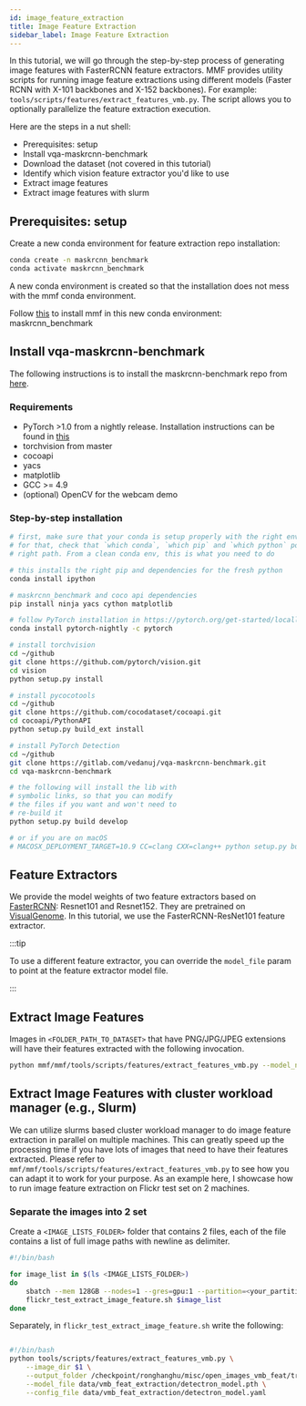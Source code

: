 ```yaml
---
id: image_feature_extraction
title: Image Feature Extraction
sidebar_label: Image Feature Extraction
---
```


In this tutorial, we will go through the step-by-step process of generating image features with FasterRCNN feature extractors. MMF provides utility scripts for running image feature extractions using different models (Faster RCNN with X-101 backbones and X-152 backbones). For example: `tools/scripts/features/extract_features_vmb.py`. The script allows you to optionally parallelize the feature extraction execution.

Here are the steps in a nut shell:
- Prerequisites: setup
- Install vqa-maskrcnn-benchmark
- Download the dataset (not covered in this tutorial)
- Identify which vision feature extractor you'd like to use
- Extract image features
- Extract image features with slurm

## Prerequisites: setup

Create a new conda environment for feature extraction repo installation:

```bash
conda create -n maskrcnn_benchmark
conda activate maskrcnn_benchmark
```

A new conda environment is created so that the installation does not mess with the mmf conda environment.

Follow [this](https://www.internalfb.com/intern/staticdocs/mmf/docs/getting_started/installation#install-from-source-recommended) to install mmf in this new conda environment: maskrcnn_benchmark

## Install vqa-maskrcnn-benchmark

The following instructions is to install the maskrcnn-benchmark repo from [here](https://gitlab.com/vedanuj/vqa-maskrcnn-benchmark).

### Requirements
- PyTorch >1.0 from a nightly release. Installation instructions can be found in [this](https://pytorch.org/get-started/locally/)
- torchvision from master
- cocoapi
- yacs
- matplotlib
- GCC >= 4.9
- (optional) OpenCV for the webcam demo

### Step-by-step installation

```bash
# first, make sure that your conda is setup properly with the right environment
# for that, check that `which conda`, `which pip` and `which python` points to the
# right path. From a clean conda env, this is what you need to do

# this installs the right pip and dependencies for the fresh python
conda install ipython

# maskrcnn_benchmark and coco api dependencies
pip install ninja yacs cython matplotlib

# follow PyTorch installation in https://pytorch.org/get-started/locally/
conda install pytorch-nightly -c pytorch

# install torchvision
cd ~/github
git clone https://github.com/pytorch/vision.git
cd vision
python setup.py install

# install pycocotools
cd ~/github
git clone https://github.com/cocodataset/cocoapi.git
cd cocoapi/PythonAPI
python setup.py build_ext install

# install PyTorch Detection
cd ~/github
git clone https://gitlab.com/vedanuj/vqa-maskrcnn-benchmark.git
cd vqa-maskrcnn-benchmark

# the following will install the lib with
# symbolic links, so that you can modify
# the files if you want and won't need to
# re-build it
python setup.py build develop

# or if you are on macOS
# MACOSX_DEPLOYMENT_TARGET=10.9 CC=clang CXX=clang++ python setup.py build develop
```

## Feature Extractors

We provide the model weights of two feature extractors based on [FasterRCNN](https://arxiv.org/pdf/1506.01497.pdf): Resnet101 and Resnet152. They are pretrained on [VisualGenome](https://arxiv.org/abs/1602.07332). In this tutorial, we use the FasterRCNN-ResNet101 feature extractor.

:::tip

To use a different feature extractor, you can override the `model_file` param to point at the feature extractor model file.

:::

## Extract Image Features

Images in `<FOLDER_PATH_TO_DATASET>` that have PNG/JPG/JPEG extensions will have their features extracted with the following invocation.

```bash
python mmf/mmf/tools/scripts/features/extract_features_vmb.py --model_name=X-152 --image_dir=<FOLDER_PATH_TO_DATASET> --output_folder=<OUTPUT_FOLDER>
```

## Extract Image Features with cluster workload manager (e.g., Slurm)

We can utilize slurms based cluster workload manager to do image feature extraction in parallel on multiple machines. This can greatly speed up the processing time if you have lots of images that need to have their features extracted. Please refer to `mmf/mmf/tools/scripts/features/extract_features_vmb.py` to see how you can adapt it to work for your purpose. As an example here, I showcase how to run image feature extraction on Flickr test set on 2 machines.

### Separate the images into 2 set

Create a `<IMAGE_LISTS_FOLDER>` folder that contains 2 files, each of the file contains a list of full image paths with newline as delimiter.

```bash
#!/bin/bash

for image_list in $(ls <IMAGE_LISTS_FOLDER>)
do
    sbatch --mem 128GB --nodes=1 --gres=gpu:1 --partition=<your_partition> --time=3000 --cpus-per-task=8 \
    flickr_test_extract_image_feature.sh $image_list
done
```

Separately, in `flickr_test_extract_image_feature.sh` write the following:

```bash

#!/bin/bash
python tools/scripts/features/extract_features_vmb.py \
    --image_dir $1 \
    --output_folder /checkpoint/ronghanghu/misc/open_images_vmb_feat/train \
    --model_file data/vmb_feat_extraction/detectron_model.pth \
    --config_file data/vmb_feat_extraction/detectron_model.yaml
```
